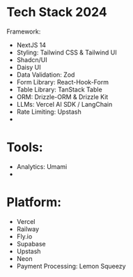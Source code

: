 # Tech Stack 2024

Framework: 

- NextJS 14
- Styling: Tailwind CSS & Tailwind UI
- Shadcn/UI
- Daisy UI
- Data Validation: Zod
- Form Library: React-Hook-Form
- Table Library: TanStack Table
- ORM: Drizzle-ORM & Drizzle Kit
- LLMs: Vercel AI SDK / LangChain
- Rate Limiting: Upstash
- 


# Tools:

- Analytics: Umami
- 

# Platform:

- Vercel
- Railway
- Fly.io
- Supabase
- Upstash
- Neon
- Payment Processing: Lemon Squeezy